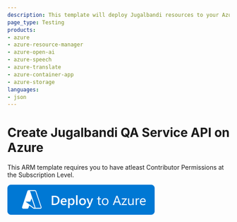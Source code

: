 ```yaml
---
description: This template will deploy Jugalbandi resources to your Azure Subscription.
page_type: Testing
products:
- azure
- azure-resource-manager
- azure-open-ai
- azure-speech
- azure-translate
- azure-container-app
- azure-storage
languages:
- json
---
```

# Create Jugalbandi QA Service API on Azure

This ARM template requires you to have atleast Contributor Permissions at the Subscription Level.

[![Deploy To Azure](https://raw.githubusercontent.com/Azure/azure-quickstart-templates/master/1-CONTRIBUTION-GUIDE/images/deploytoazure.svg?sanitize=true)](https://portal.azure.com/#create/Microsoft.Template/uri/https://raw.githubusercontent.com/ameetkonnur/templates/main/setup-jugalbandi.sh)
